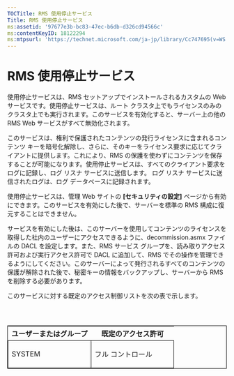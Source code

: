 ```yaml
---
TOCTitle: RMS 使用停止サービス
Title: RMS 使用停止サービス
ms:assetid: '97677e3b-bc83-47ec-b6db-d326cd94566c'
ms:contentKeyID: 18122294
ms:mtpsurl: 'https://technet.microsoft.com/ja-jp/library/Cc747695(v=WS.10)'
---
```


RMS 使用停止サービス
====================

使用停止サービスは、RMS セットアップでインストールされるカスタムの Web サービスです。使用停止サービスは、ルート クラスタ上でもライセンスのみのクラスタ上でも実行されます。このサービスを有効化すると、サーバー上の他の RMS Web サービスがすべて無効化されます。

このサービスは、権利で保護されたコンテンツの発行ライセンスに含まれるコンテンツ キーを暗号化解除し、さらに、そのキーをライセンス要求に応じてクライアントに提供します。これにより、RMS の保護を使わずにコンテンツを保存することが可能になります。使用停止サービスは、すべてのクライアント要求をログに記録し、ログ リスナ サービスに送信します。 ログ リスナ サービスに送信されたログは、ログ データベースに記録されます。

使用停止サービスは、管理 Web サイトの **\[セキュリティの設定\]** ページから有効にできます。このサービスを有効にした後で、サーバーを標準の RMS 構成に復元することはできません。

サービスを有効にした後は、このサーバーを使用してコンテンツのライセンスを取得した社内のユーザーにアクセスできるように、decommission.asmx ファイルの DACL を設定します。また、RMS サービス グループを、読み取りアクセス許可および実行アクセス許可で DACL に追加して、RMS でその操作を管理できるようにしてください。このサーバーによって発行されるすべてのコンテンツの保護が解除された後で、秘密キーの情報をバックアップし、サーバーから RMS を削除する必要があります。

このサービスに対する既定のアクセス制御リストを次の表で示します。

###  

<p> </p>
<table style="border:1px solid black;">
<colgroup>
<col width="50%" />
<col width="50%" />
</colgroup>
<thead>
<tr class="header">
<th>ユーザーまたはグループ</th>
<th>既定のアクセス許可</th>
</tr>
</thead>
<tbody>
<tr class="odd">
<td style="border:1px solid black;"><p>SYSTEM</p></td>
<td style="border:1px solid black;"><p>フル コントロール</p></td>
</tr>
</tbody>
</table>

